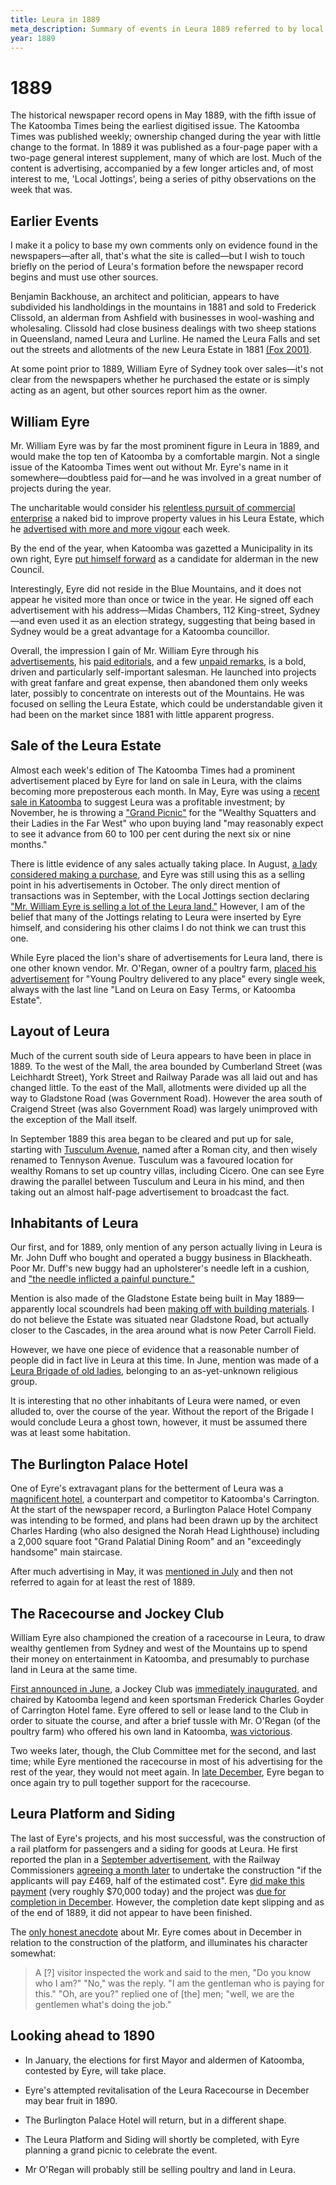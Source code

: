```yaml
---
title: Leura in 1889
meta_description: Summary of events in Leura 1889 referred to by local newspapers.
year: 1889
---
```

# 1889

The historical newspaper record opens in May 1889, with the fifth issue of The Katoomba Times being the earliest digitised issue. The Katoomba Times was published weekly; ownership changed during the year with little change to the format. In 1889 it was published as a four-page paper with a two-page general interest supplement, many of which are lost. Much of the content is advertising, accompanied by a few longer articles and, of most interest to me, 'Local Jottings', being a series of pithy observations on the week that was.

## Earlier Events

I make it a policy to base my own comments only on evidence found in the newspapers—after all, that's what the site is called—but I wish to touch briefly on the period of Leura's formation before the newspaper record begins and must use other sources.

Benjamin Backhouse, an architect and politician, appears to have subdivided his landholdings in the mountains in 1881 and sold to Frederick Clissold, an alderman from Ashfield with businesses in wool-washing and wholesaling. Clissold had close business dealings with two sheep stations in Queensland, named Leura and Lurline. He named the Leura Falls and set out the streets and allotments of the new Leura Estate in 1881 <a href='http://www.environment.nsw.gov.au/heritageapp/ViewHeritageItemDetails.aspx?ID=1170519'>(Fox 2001)</a>.

At some point prior to 1889, William Eyre of Sydney took over sales—it's not clear from the newspapers whether he purchased the estate or is simply acting as an agent, but other sources report him as the owner.

## William Eyre

Mr. William Eyre was by far the most prominent figure in Leura in 1889, and would make the top ten of Katoomba by a comfortable margin. Not a single issue of the Katoomba Times went out without Mr. Eyre's name in it somewhere—doubtless paid for—and he was involved in a great number of projects during the year.

The uncharitable would consider his <a href='/KatoombaTimes/1889-09-07/194118314a.html'>relentless pursuit of commercial enterprise</a> a naked bid to improve property values in his Leura Estate, which he <a href='/KatoombaTimes/1889-08-24/194116754a.html'>advertised with more and more vigour</a> each week.

By the end of the year, when Katoomba was gazetted a Municipality in its own right, Eyre <a href='/KatoombaTimes/1889-11-30/194112209b.html'>put himself forward</a> as a candidate for alderman in the new Council.

Interestingly, Eyre did not reside in the Blue Mountains, and it does not appear he visited more than once or twice in the year. He signed off each advertisement with his address—Midas Chambers, 112 King-street, Sydney—and even used it as an election strategy, suggesting that being based in Sydney would be a great advantage for a Katoomba councillor.

Overall, the impression I gain of Mr. William Eyre through his <a href='/KatoombaTimes/1889-08-03/194115659a.html'>advertisements</a>, his <a href='/KatoombaTimes/1889-11-23/194115847c.html'>paid editorials</a>, and a few <a href='/KatoombaTimes/1889-12-07/194118261a.html'>unpaid remarks</a>, is a bold, driven and particularly self-important salesman. He launched into projects with great fanfare and great expense, then abandoned them only weeks later, possibly to concentrate on interests out of the Mountains. He was focused on selling the Leura Estate, which could be understandable given it had been on the market since 1881 with little apparent progress.

## Sale of the Leura Estate

Almost each week's edition of The Katoomba Times had a prominent advertisement placed by Eyre for land on sale in Leura, with the claims becoming more preposterous each month. In May, Eyre was using a <a href='/KatoombaTimes/1889-05-25/194114254b.html'>recent sale in Katoomba</a> to suggest Leura was a profitable investment; by November, he is throwing a <a href='/KatoombaTimes/1889-11-30/194112204a.html'>"Grand Picnic"</a> for the "Wealthy Squatters and their Ladies in the Far West" who upon buying land "may reasonably expect to see it advance from 60 to 100 per cent during the next six or nine months."

There is little evidence of any sales actually taking place. In August, <a href='/KatoombaTimes/1889-08-03/194115659a.html'>a lady considered making a purchase</a>, and Eyre was still using this as a selling point in his advertisements in October. The only direct mention of transactions was in September, with the Local Jottings section declaring <a href='/KatoombaTimes/1889-09-28/194113090b.html'>"Mr. William Eyre is selling a lot of the Leura land."</a> However, I am of the belief that many of the Jottings relating to Leura were inserted by Eyre himself, and considering his other claims I do not think we can trust this one.

While Eyre placed the lion's share of advertisements for Leura land, there is one other known vendor. Mr. O'Regan, owner of a poultry farm, <a href='/KatoombaTimes/1889-05-25/194114254d.html'>placed his advertisement</a> for "Young Poultry delivered to any place" every single week, always with the last line "Land on Leura on Easy Terms, or Katoomba Estate".

## Layout of Leura

Much of the current south side of Leura appears to have been in place in 1889. To the west of the Mall, the area bounded by Cumberland Street (was Leichhardt Street), York Street and Railway Parade was all laid out and has changed little. To the east of the Mall, allotments were divided up all the way to Gladstone Road (was Government Road). However the area south of Craigend Street (was also Government Road) was largely unimproved with the exception of the Mall itself.

In September 1889 this area began to be cleared and put up for sale, starting with <a href='/KatoombaTimes/1889-09-07/194118314a.html'>Tusculum Avenue</a>, named after a Roman city, and then wisely renamed to Tennyson Avenue. Tusculum was a favoured location for wealthy Romans to set up country villas, including Cicero. One can see Eyre drawing the parallel between Tusculum and Leura in his mind, and then taking out an almost half-page advertisement to broadcast the fact.

## Inhabitants of Leura

Our first, and for 1889, only mention of any person actually living in Leura is Mr. John Duff who bought and operated a buggy business in Blackheath. Poor Mr. Duff's new buggy had an upholsterer's needle left in a cushion, and <a href='/KatoombaTimes/1889-11-02/194116284a.html'>"the needle inflicted a painful puncture."</a>

Mention is also made of the Gladstone Estate being built in May 1889—apparently local scoundrels had been <a href='/KatoombaTimes/1889-05-25/194114254c.html'>making off with building materials</a>. I do not believe the Estate was situated near Gladstone Road, but actually closer to the Cascades, in the area around what is now Peter Carroll Field.

However, we have one piece of evidence that a reasonable number of people did in fact live in Leura at this time. In June, mention was made of a <a href='/KatoombaTimes/1889-06-29/194118454a.html'>Leura Brigade of old ladies</a>, belonging to an as-yet-unknown religious group.

It is interesting that no other inhabitants of Leura were named, or even alluded to, over the course of the year. Without the report of the Brigade I would conclude Leura a ghost town, however, it must be assumed there was at least some habitation.

## The Burlington Palace Hotel

One of Eyre's extravagant plans for the betterment of Leura was a <a href='/KatoombaTimes/1889-05-25/194114256a.html'>magnificent hotel</a>, a counterpart and competitor to Katoomba's Carrington. At the start of the newspaper record, a Burlington Palace Hotel Company was intending to be formed, and plans had been drawn up by the architect Charles Harding (who also designed the Norah Head Lighthouse) including a 2,000 square foot "Grand Palatial Dining Room" and an "exceedingly handsome" main staircase.

After much advertising in May, it was <a href='/KatoombaTimes/1889-07-27/194110757a.html'>mentioned in July</a> and then not referred to again for at least the rest of 1889.

## The Racecourse and Jockey Club

William Eyre also championed the creation of a racecourse in Leura, to draw wealthy gentlemen from Sydney and west of the Mountains up to spend their money on entertainment in Katoomba, and presumably to purchase land in Leura at the same time.

<a href='/KatoombaTimes/1889-06-15/194116689a.html'>First announced in June</a>, a Jockey Club was <a href='/KatoombaTimes/1889-06-22/194115020a.html'>immediately inaugurated</a>, and chaired by Katoomba legend and keen sportsman Frederick Charles Goyder of Carrington Hotel fame. Eyre offered to sell or lease land to the Club in order to situate the course, and after a brief tussle with Mr. O'Regan (of the poultry farm) who offered his own land in Katoomba, <a href='/KatoombaTimes/1889-06-29/194118439a.html'>was victorious</a>.

Two weeks later, though, the Club Committee met for the second, and last time; while Eyre mentioned the racecourse in most of his advertising for the rest of the year, they would not meet again. In <a href='/KatoombaTimes/1889-12-21/194110945a.html'>late December</a>, Eyre began to once again try to pull together support for the racecourse.

## Leura Platform and Siding

The last of Eyre's projects, and his most successful, was the construction of a rail platform for passengers and a siding for goods at Leura. He first reported the plan in a <a href='/KatoombaTimes/1889-09-07/194118314a.html'>September advertisement</a>, with the Railway Commissioners <a href='/KatoombaTimes/1889-10-05/194110587e.html'>agreeing a month later</a> to undertake the construction "if the applicants will pay £469, half of the estimated cost". Eyre <a href='/KatoombaTimes/1889-11-23/194115847a.html'>did make this payment</a> (very roughly $70,000 today) and the project was <a href='/KatoombaTimes/1889-11-09/194116959a.html'>due for completion in December</a>. However, the completion date kept slipping and as of the end of 1889, it did not appear to have been finished.

The <a href='/KatoombaTimes/1889-12-07/194118261a.html'>only honest anecdote</a> about Mr. Eyre comes about in December in relation to the construction of the platform, and illuminates his character somewhat:

> A [?] visitor inspected the work and said to the men, "Do you know who I am?" "No," was the reply. "I am the gentleman who is paying for this." "Oh, are you?" replied one of [the] men; "well, we are the gentlemen what's doing the job."

## Looking ahead to 1890

* In January, the elections for first Mayor and aldermen of Katoomba, contested by Eyre, will take place.

* Eyre's attempted revitalisation of the Leura Racecourse in December may bear fruit in 1890.

* The Burlington Palace Hotel will return, but in a different shape.

* The Leura Platform and Siding will shortly be completed, with Eyre planning a grand picnic to celebrate the event.

* Mr O'Regan will probably still be selling poultry and land in Leura.
